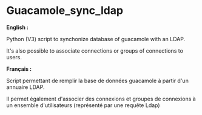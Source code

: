 # Guacamole_sync_ldap

**English :**

Python (V3) script to synchonize database of guacamole with an LDAP.

It's also possible to associate connections or groups of connections to users.

**Français :**

Script permettant de remplir la base de données guacamole à partir d'un annuaire LDAP.

Il permet également d'associer des connexions et groupes de connexions à un ensemble d'utilisateurs (représenté par une requête Ldap)




